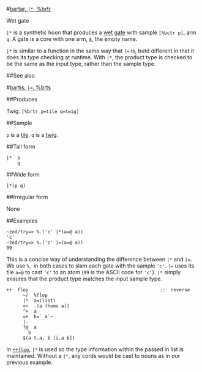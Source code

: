 #[bartar, `|*`, %brtr](#brtr)

Wet gate

`|*` is a synthetic hoon that produces a  [wet]() [gate]() with sample `[%bctr p]`, arm `q`. A gate is a core with one arm, [`$`](), the empty name. 

`|*` is similar to a function in the same way that `|=` is, butd different in that it does its type checking at runtime. With `|*`, the product type is checked to be the same as the input type, rather than the sample type.

##See also

#[bartis, `|=`, %brts](#brts)

##Produces

Twig: `[%brtr p=tile q=twig]`

##Sample

`p` is a [tile]().
`q` is a [twig]().

##Tall form

    |*  p
        q

##Wide form

    |*(p q)

##Irregular form

None

##Examples

    ~zod/try=> %.('c' |*(a=@ a))
    'c'
    ~zod/try=> %.('c' |=(a=@ a))
    99

This is a concise way of understanding the difference between `|*` and `|=`. We use `%.` in both cases to slam each gate with the sample `'c'`. `|=` uses its tile `a=@` to cast `'c'` to an atom (`99` is the ASCII code for `'c'`). `|*` simply ensures that the product type matches the input sample type.

```
++  flop                                                ::  reverse
      ~/  %flop
      |*  a=(list)
      =>  .(a (homo a))
      ^+  a
      =+  b=`_a`~
      |-
      ?@  a
        b
      $(a t.a, b [i.a b])
```

In [`++flop`](), `|*` is used so the type information within the passed in list is maintained. Without a `|*`, any cords would be cast to nouns as in our previous example.

